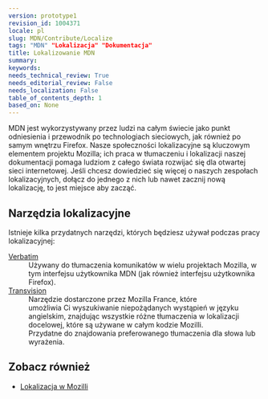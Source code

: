 ```yaml
---
version: prototype1
revision_id: 1004371
locale: pl
slug: MDN/Contribute/Localize
tags: "MDN" "Lokalizacja" "Dokumentacja"
title: Lokalizowanie MDN
summary: 
keywords: 
needs_technical_review: True
needs_editorial_review: False
needs_localization: False
table_of_contents_depth: 1
based_on: None
---
```

<p>MDN jest wykorzystywany przez ludzi na całym świecie jako punkt odniesienia i przewodnik po technologiach sieciowych, jak również po samym wnętrzu Firefox. Nasze społeczności lokalizacyjne są kluczowym elementem projektu Mozilla; ich praca w tłumaczeniu i lokalizacji naszej dokumentacji pomaga ludziom z całego świata rozwijać się dla otwartej sieci internetowej. Jeśli chcesz dowiedzieć się więcej o naszych zespołach lokalizacyjnych, dołącz do jednego z nich lub nawet zacznij nową lokalizację, to jest miejsce aby zacząć.</p>

<dl>
 <dt>
 <h2 id="Narz.C4.99dzia_lokalizacyjne">Narzędzia lokalizacyjne</h2>
 </dt>
</dl>

<p>Istnieje kilka przydatnych narzędzi, których będziesz używał podczas pracy lokalizacyjnej:</p>

<dl>
 <dt><a href="/en-US/docs/Mozilla/Localization/Localizing_with_Verbatim" title="/en-US/docs/Mozilla/Localization/Localizing_with_Verbatim">Verbatim</a></dt>
 <dd>Używany do tłumaczenia komunikatów w wielu projektach Mozilla, w tym interfejsu użytkownika MDN (jak również interfejsu użytkownika Firefox).</dd>
 <dt><a href="http://transvision.mozfr.org/" title="http://transvision.mozfr.org/">Transvision</a></dt>
 <dd>Narzędzie dostarczone przez Mozilla France, które umożliwia Ci wyszukiwanie niepożądanych wystąpień w języku angielskim, znajdując wszystkie różne tłumaczenia w lokalizacji docelowej, które są używane w całym kodzie Mozilli.</dd>
 <dd>Przydatne do znajdowania preferowanego tłumaczenia dla słowa lub wyrażenia.</dd>
 <dt>
 <h2 id="Zobacz_r.C3.B3wnie.C5.BC">Zobacz również</h2>
 </dt>
</dl>

<ul>
 <li><a href="/en-US/docs/Mozilla/Localization" title="/en-US/docs/Mozilla/Localization">Lokalizacja w Mozilli</a></li>
</ul>

